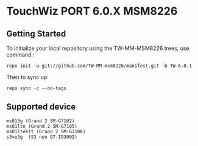 TouchWiz PORT 6.0.X MSM8226
=========================


Getting Started
---------------

To initialize your local repository using the TW-MM-MSM8226 trees, use command :

    repo init -u git://github.com/TW-MM-msm8226/manifest.git -b TW-6.0.1

Then to sync up:

    repo sync -c --no-tags


Supported device
----------------

    ms013g (Grand 2 SM-G7102)
    ms01lte (Grand 2 SM-G7105)
    ms01ltektt (Grand 2 SM-G710K)
    s3ve3g  (S3 neo GT-I9300I)
 





